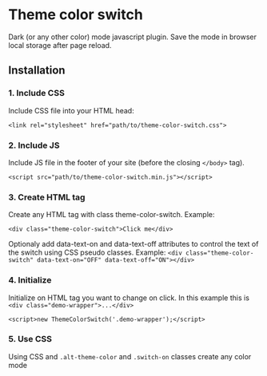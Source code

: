 # Theme color switch
Dark (or any other color) mode javascript plugin. Save the mode in browser local storage after page reload.

## Installation

### 1. Include CSS
Include CSS file into your HTML head:
```
<link rel="stylesheet" href="path/to/theme-color-switch.css">
```
### 2. Include JS
Include JS file in the footer of your site (before the closing ```</body>``` tag).
```
<script src="path/to/theme-color-switch.min.js"></script>
```
### 3. Create HTML tag
Create any HTML tag with class theme-color-switch.
Example:
```
<div class="theme-color-switch">Click me</div>
```
Optionaly add data-text-on and data-text-off attributes to control the text of the switch using CSS pseudo classes.
Example:
```<div class="theme-color-switch" data-text-on="OFF" data-text-off="ON"></div>```

### 4. Initialize
Initialize on HTML tag you want to change on click.
In this example this is ```<div class="demo-wrapper">...</div>```
```
<script>new ThemeColorSwitch('.demo-wrapper');</script>
```

### 5. Use CSS
Using CSS and ```.alt-theme-color``` and ```.switch-on``` classes create any color mode
```
